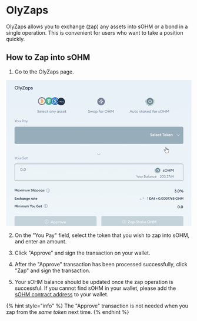# OlyZaps

OlyZaps allows you to exchange (zap) any assets into sOHM or a bond in a single
operation. This is convenient for users who want to take a position quickly.

## How to Zap into sOHM

1. Go to the OlyZaps page.

![OlyZaps page](../.gitbook/assets/using-the-website/olyzaps/main.png)

2. On the "You Pay" field, select the token that you wish to zap into sOHM, and
enter an amount.

3. Click "Approve" and sign the transaction on your wallet.

4. After the "Approve" transaction has been processed successfully, click "Zap"
and sign the transaction.

5. Your sOHM balance should be updated once the zap operation is successful. If
you cannot find sOHM in your wallet, please add the [sOHM contract address](../contracts/tokens.md#sohm)
to your wallet.

{% hint style="info" %}
The "Approve" transaction is not needed when you zap from the *same token* next
time.
{% endhint %}
